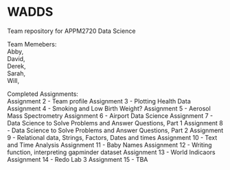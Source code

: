 # WADDS
Team repository for APPM2720 Data Science

Team Memebers: <br />
Abby, <br />
David, <br />
Derek, <br />
Sarah, <br />
Will, <br />

Completed Assignments: <br />
Assignment 2 - Team profile
Assignment 3 - Plotting Health Data
Assignment 4 - Smoking and Low Birth Weight?
Assignment 5 - Aerosol Mass Spectrometry
Assignment 6 - Airport Data Science
Assignment 7 - Data Science to Solve Problems and Answer Questions, Part 1
Assignment 8 - Data Science to Solve Problems and Answer Questions, Part 2
Assignment 9 - Relational data, Strings, Factors, Dates and times
Assignment 10 - Text and Time Analysis
Assignment 11 - Baby Names
Assignment 12 - Writing function, interpreting gapminder dataset
Assignment 13 - World Indicaors
Assignment 14 - Redo Lab 3 
Assignment 15 - TBA
